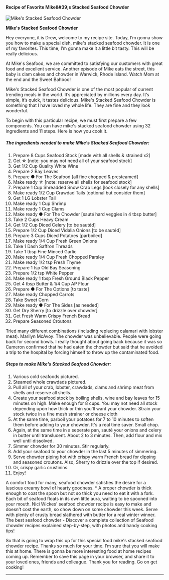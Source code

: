             

#### Recipe of Favorite Mike&amp;#39;s Stacked Seafood Chowder

![Mike's Stacked Seafood Chowder](https://img-global.cpcdn.com/recipes/1b3ba055f85c8e68/751x532cq70/mikes-stacked-seafood-chowder-recipe-main-photo.jpg)

**Mike's Stacked Seafood Chowder**

Hey everyone, it is Drew, welcome to my recipe site. Today, I’m gonna show you how to make a special dish, mike's stacked seafood chowder. It is one of my favorites. This time, I’m gonna make it a little bit tasty. This will be really delicious.

At Mike's Seafood, we are committed to satisfying our customers with great food and excellent service. Another episode of Mike eats the street, this baby is clam cakes and chowder in Warwick, Rhode Island. Watch Mom at the end and the Sweet Bahboo!

Mike's Stacked Seafood Chowder is one of the most popular of current trending meals in the world. It’s appreciated by millions every day. It’s simple, it’s quick, it tastes delicious. Mike's Stacked Seafood Chowder is something that I have loved my whole life. They are fine and they look wonderful.

To begin with this particular recipe, we must first prepare a few components. You can have mike's stacked seafood chowder using 32 ingredients and 11 steps. Here is how you cook it.

##### The ingredients needed to make Mike's Stacked Seafood Chowder:

1.  Prepare 8 Cups Seafood Stock \[made with all shells & strained x2\]
2.  Get ☆ \[note: you may not need all of your seafood stock\]
3.  Get 1/2 Cup Quality White Wine
4.  Prepare 2 Bay Leaves
5.  Prepare ● For The Seafood \[all fine chopped & presteamed\]
6.  Make ready ☆ \[note: reserve all shells for seafood stock\]
7.  Prepare 1 Cup Shreadded Snow Crab Legs \[look closely for any shells\]
8.  Make ready 1/2 Cup Crawdad Tails \[optional but consider them\]
9.  Get 1 LG Lobster Tail
10.  Make ready 1 Cup Shrimp
11.  Make ready 1 Cup Clams
12.  Make ready ● For The Chowder \[sauté hard veggies in 4 tbsp butter\]
13.  Take 2 Cups Heavy Cream
14.  Get 1/2 Cup Diced Celery \[to be sautéd\]
15.  Prepare 1/2 Cup Diced Vidalia Onions \[to be sautéd\]
16.  Prepare 3 Cups Diced Potatoes \[parboiled\]
17.  Make ready 1/4 Cup Fresh Green Onions
18.  Take 1 Dash Saffron Threads
19.  Take 1 tbsp Fine Minced Garlic
20.  Make ready 1/4 Cup Fresh Chopped Parsley
21.  Make ready 1/2 tsp Fresh Thyme
22.  Prepare 1 tsp Old Bay Seasoning
23.  Prepare 1/2 tsp White Pepper
24.  Make ready 1 tbsp Fresh Ground Black Pepper
25.  Get 4 tbsp Butter & 1/4 Cup AP Flour
26.  Prepare ● For The Options \[to taste\]
27.  Make ready Chopped Carrots
28.  Take Sweet Corn
29.  Make ready ● For The Sides \[as needed\]
30.  Get Dry Sherry \[to drizzle over chowder\]
31.  Get Fresh Warm Crispy French Bread
32.  Prepare Seasoned Croutons

Tried many different combinations (including replacing calamari with lobster meat). Marilyn McAvoy: The chowder was unbelievable. People were going back for second bowls. I really thought about going back because it was so Cameron confirmed that he had eaten the chowder but said that he avoided a trip to the hospital by forcing himself to throw up the contaminated food.

##### Steps to make Mike's Stacked Seafood Chowder:

1.  Various cold seafoods pictured.
2.  Steamed whole crawdads pictured.
3.  Pull all of your crab, lobster, crawdads, clams and shrimp meat from shells and reserve all shells.
4.  Create your seafood stock by boiling shells, wine and bay leaves for 15 minutes on high. Make enough for 8 cups. You may not need all stock depending upon how thick or thin you'll want your chowder. Strain your stock twice in a fine mesh strainer or cheese cloth
5.  At the same time, parboil your potatoes for 7 to 10 minutes to soften them before adding to your chowder. It's a real time saver. Small chop.
6.  Again, at the same time in a seperate pan, sauté your onions and celery in butter until translucent. About 2 to 3 minutes. Then, add flour and mix well until dissolved.
7.  Simmer chowder for 30 minutes. Stir regularly.
8.  Add your seafood to your chowder in the last 5 minutes of simmering.
9.  Serve chowder piping hot with crispy warm French bread for dipping and seasoned croutons. Also, Sherry to drizzle over the top if desired.
10.  Or, crispy garlic crustinins.
11.  Enjoy!

A comfort food for many, seafood chowder satisfies the desire for a luscious creamy bowl of hearty goodness. \* A proper chowder is thick enough to coat the spoon but not so thick you need to eat it with a fork. Each bit of seafood floats in its own little aura, waiting to be spooned into your mouth. Nici Wickes' seafood chowder recipe is easy to make and doesn't cost the earth, so chow down on some chowder this week. Serve with plenty of crusty bread slathered with butter for a real winter winner. The best seafood chowder - Discover a complete collection of Seafood chowder recipes explained step-by-step, with photos and handy cooking tips!

So that is going to wrap this up for this special food mike's stacked seafood chowder recipe. Thanks so much for your time. I’m sure that you will make this at home. There is gonna be more interesting food at home recipes coming up. Remember to save this page in your browser, and share it to your loved ones, friends and colleague. Thank you for reading. Go on get cooking!

* * *